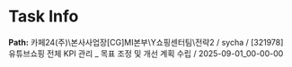 # Task Info

**Path:** 카페24(주)\본사사업장\[CG]MI본부\Y쇼핑센터팀\전략2 / sycha / [321978] 유튜브쇼핑 전체 KPI 관리 _ 목표 조정 및 개선 계획 수립 / 2025-09-01_00-00-00

